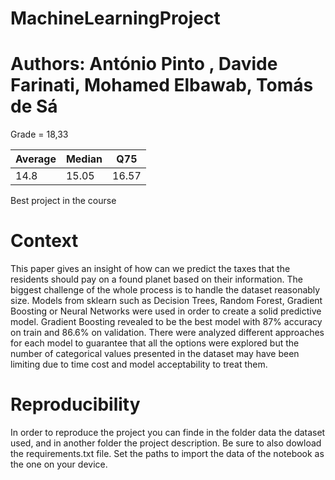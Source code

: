 # MachineLearningProject

# Authors: António Pinto , Davide Farinati, Mohamed Elbawab, Tomás de Sá

Grade = 18,33 

Average | Median | Q75   |
--------|--------|-------|
14.8    | 15.05  | 16.57 |

Best project in the course

# Context 

This paper gives an insight of how can we predict the taxes that the residents should pay on a found planet based on their information. The biggest challenge of the whole process is to handle the dataset reasonably size. Models from sklearn such as Decision Trees, Random Forest, Gradient Boosting or Neural Networks were used in order to create a solid predictive model. Gradient Boosting revealed to be the best model with 87% accuracy on train and 86.6% on validation. There were analyzed different approaches for each model to guarantee that all the options were explored but the number of categorical values presented in the dataset may have been limiting due to time cost and model acceptability to treat them.

# Reproducibility 

In order to reproduce the project you can finde in the folder data the dataset used, and in another folder the project description. Be sure to also dowload the requirements.txt file. Set the paths to import the data of the notebook as the one on your device.
